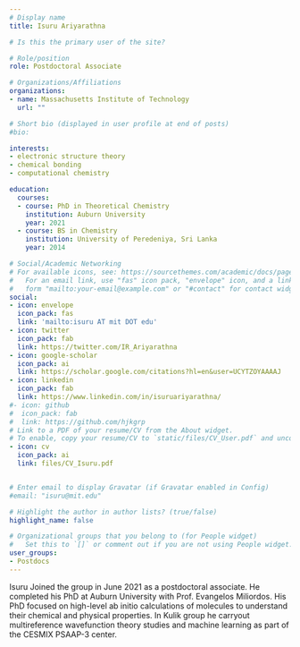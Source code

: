 ```yaml
---
# Display name
title: Isuru Ariyarathna

# Is this the primary user of the site?

# Role/position
role: Postdoctoral Associate

# Organizations/Affiliations
organizations:
- name: Massachusetts Institute of Technology
  url: ""

# Short bio (displayed in user profile at end of posts)
#bio: 

interests:
- electronic structure theory 
- chemical bonding
- computational chemistry

education:
  courses:
  - course: PhD in Theoretical Chemistry 
    institution: Auburn University
    year: 2021
  - course: BS in Chemistry
    institution: University of Peredeniya, Sri Lanka
    year: 2014

# Social/Academic Networking
# For available icons, see: https://sourcethemes.com/academic/docs/page-builder/#icons
#   For an email link, use "fas" icon pack, "envelope" icon, and a link in the
#   form "mailto:your-email@example.com" or "#contact" for contact widget.
social:
- icon: envelope
  icon_pack: fas
  link: 'mailto:isuru AT mit DOT edu'
- icon: twitter
  icon_pack: fab
  link: https://twitter.com/IR_Ariyarathna
- icon: google-scholar
  icon_pack: ai
  link: https://scholar.google.com/citations?hl=en&user=UCYTZOYAAAAJ 
- icon: linkedin
  icon_pack: fab
  link: https://www.linkedin.com/in/isuruariyarathna/
#- icon: github
#  icon_pack: fab
#  link: https://github.com/hjkgrp
# Link to a PDF of your resume/CV from the About widget.
# To enable, copy your resume/CV to `static/files/CV_User.pdf` and uncomment the lines below.
- icon: cv
  icon_pack: ai
  link: files/CV_Isuru.pdf


# Enter email to display Gravatar (if Gravatar enabled in Config)
#email: "isuru@mit.edu"

# Highlight the author in author lists? (true/false)
highlight_name: false

# Organizational groups that you belong to (for People widget)
#   Set this to `[]` or comment out if you are not using People widget.
user_groups:
- Postdocs
---
```

Isuru Joined the group in June 2021 as a postdoctoral associate. He completed his PhD at Auburn University with Prof. Evangelos Miliordos. His PhD focused on high-level ab initio calculations of molecules to understand their chemical and physical properties. In Kulik group he carryout multireference wavefunction theory studies and machine learning as part of the CESMIX PSAAP-3 center.
